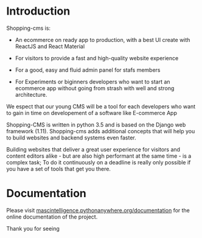 # Introduction

Shopping-cms is:

* An ecommerce on ready app to production, with a best UI create with ReactJS and React Material

* For visitors to provide a fast and high-quality website experience

* For a good, easy and fluid admin panel for stafs members

* For Experiments or biginners developers who want to start an ecommerce app without going from strash with well and strong architecture.

We espect that our young CMS will be a tool for each developers who want to gain in time on developement of a software like E-commerce App

Shopping-CMS is written in python 3.5 and is based on the Django web framework (1.11). Shopping-cms
adds additional concepts that will help you to build websites and backend
systems even faster.

Building websites that deliver a great user experience for visitors and content
editors alike - but are also high performant at the same time - is a complex
task; To do it continuously on a deadline is really only possible if you have a
set of tools that get you there.

# Documentation

Please visit [mascintelligence.pythonanywhere.org/documentation](https://www.mascintelligence.pythonanywhere.org/documentation/) for the online documentation
of the project.

Thank you for seeing
